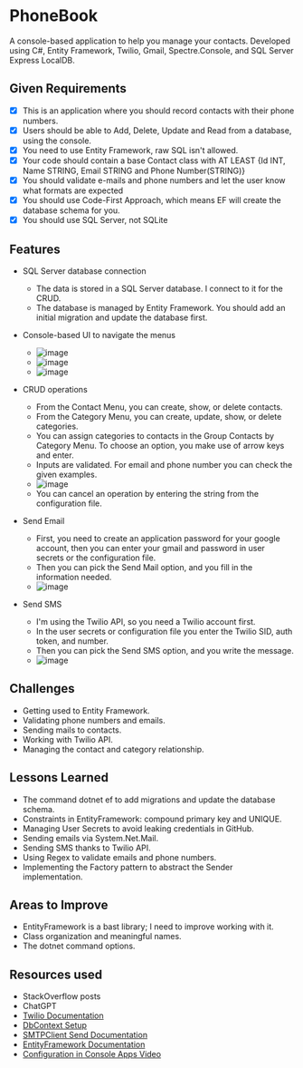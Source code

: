 # PhoneBook

A console-based application to help you manage your contacts.
Developed using C#, Entity Framework, Twilio, Gmail, Spectre.Console, 
and SQL Server Express LocalDB.

## Given Requirements

- [x] This is an application where you should record contacts with their phone numbers.
- [x] Users should be able to Add, Delete, Update and Read
from a database, using the console.
- [x] You need to use Entity Framework, raw SQL isn't allowed.
- [x] Your code should contain a base Contact class with AT LEAST
{Id INT, Name STRING, Email STRING and Phone Number(STRING)}
- [x] You should validate e-mails and phone numbers and
let the user know what formats are expected
- [x] You should use Code-First Approach,
which means EF will create the database schema for you.
- [x] You should use SQL Server, not SQLite

## Features

- SQL Server database connection

  - The data is stored in a SQL Server database. I connect to it for the CRUD.
  - The database is managed by Entity Framework.
  You should add an initial migration and update the database first.

- Console-based UI to navigate the menus

  - ![image](https://github.com/user-attachments/assets/26874d6f-d7fc-4d56-b62c-0c2c1a284513)
  - ![image](https://github.com/user-attachments/assets/b5b3dd61-790c-41de-bd2c-8f5bddf85b91)
  - ![image](https://github.com/user-attachments/assets/a8114bd9-02a7-4125-ab5b-a892e49c199e)

- CRUD operations

  - From the Contact Menu, you can create, show, or delete contacts.
  - From the Category Menu, you can create, update, show, or delete categories.
  - You can assign categories to contacts in the Group Contacts by Category Menu.
  To choose an option, you make use of arrow keys and enter.
  - Inputs are validated. For email and phone number you can check the given examples.
  - ![image](https://github.com/user-attachments/assets/9b7a3657-aa2e-49f4-895f-c3bb955b1f22)
  - You can cancel an operation by entering the string from the configuration file.

- Send Email
  
  - First, you need to create an application password for your google account, then
  you can enter your gmail and password in user secrets or the configuration file.
  - Then you can pick the Send Mail option, and you fill in the information needed.
  - ![image](https://github.com/user-attachments/assets/405e34f5-3a51-48b6-9048-6ba5e4efd11f)

- Send SMS

  - I'm using the Twilio API, so you need a Twilio account first.
  - In the user secrets or configuration file you enter the Twilio SID,
auth token, and number.
  - Then you can pick the Send SMS option, and you write the message.
  - ![image](https://github.com/user-attachments/assets/1fa066a3-f06a-4c05-948b-7154c182056a)

## Challenges

- Getting used to Entity Framework.
- Validating phone numbers and emails.
- Sending mails to contacts.
- Working with Twilio API.
- Managing the contact and category relationship.

## Lessons Learned

- The command dotnet ef to add migrations and update the database schema.
- Constraints in EntityFramework: compound primary key and UNIQUE.
- Managing User Secrets to avoid leaking credentials in GitHub.
- Sending emails via System.Net.Mail.
- Sending SMS thanks to Twilio API.
- Using Regex to validate emails and phone numbers.
- Implementing the Factory pattern to abstract the Sender implementation.

## Areas to Improve

- EntityFramework is a bast library; I need to improve working with it.
- Class organization and meaningful names.
- The dotnet command options.

## Resources used

- StackOverflow posts
- ChatGPT
- [Twilio Documentation](https://www.twilio.com/docs/messaging/quickstart/csharp-dotnet-core)
- [DbContext Setup](https://learn.microsoft.com/es-es/ef/core/cli/dbcontext-creation?tabs=dotnet-core-cli)
- [SMTPClient Send Documentation](https://learn.microsoft.com/en-us/dotnet/api/system.net.mail.smtpclient.send?view=net-8.0)
- [EntityFramework Documentation](https://learn.microsoft.com/en-us/ef/core/get-started/overview/first-app?tabs=netcore-cli)
- [Configuration in Console Apps Video](https://www.youtube.com/watch?v=z7w-aheVrC4)
